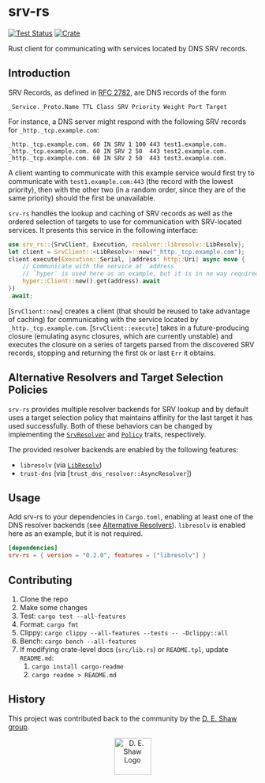 # srv-rs

[![Test Status](https://github.com/deshaw/srv-rs/workflows/Rust/badge.svg?event=push)](https://github.com/deshaw/srv-rs/actions)
[![Crate](https://img.shields.io/crates/v/srv-rs.svg)](https://crates.io/crates/srv-rs)

Rust client for communicating with services located by DNS SRV records.

## Introduction

SRV Records, as defined in [RFC 2782](https://tools.ietf.org/html/rfc2782),
are DNS records of the form

`_Service._Proto.Name TTL Class SRV Priority Weight Port Target`

For instance, a DNS server might respond with the following SRV records for
`_http._tcp.example.com`:

```
_http._tcp.example.com. 60 IN SRV 1 100 443 test1.example.com.
_http._tcp.example.com. 60 IN SRV 2 50  443 test2.example.com.
_http._tcp.example.com. 60 IN SRV 2 50  443 test3.example.com.
```

A client wanting to communicate with this example service would first try to
communicate with `test1.example.com:443` (the record with the lowest
priority), then with the other two (in a random order, since they are of the
same priority) should the first be unavailable.

`srv-rs` handles the lookup and caching of SRV records as well as the ordered
selection of targets to use for communication with SRV-located services.
It presents this service in the following interface:

```rust
use srv_rs::{SrvClient, Execution, resolver::libresolv::LibResolv};
let client = SrvClient::<LibResolv>::new("_http._tcp.example.com");
client.execute(Execution::Serial, |address: http::Uri| async move {
    // Communicate with the service at `address`
    // `hyper` is used here as an example, but it is in no way required
    hyper::Client::new().get(address).await
})
.await;
```

[`SrvClient::new`] creates a client (that should be reused to take advantage of
caching) for communicating with the service located by `_http._tcp.example.com`.
[`SrvClient::execute`] takes in a future-producing closure (emulating async
closures, which are currently unstable) and executes the closure on a series of
targets parsed from the discovered SRV records, stopping and returning the
first `Ok` or last `Err` it obtains.

## Alternative Resolvers and Target Selection Policies

`srv-rs` provides multiple resolver backends for SRV lookup and by default uses
a target selection policy that maintains affinity for the last target it has
used successfully. Both of these behaviors can be changed by implementing the
[`SrvResolver`] and [`Policy`] traits, respectively.

The provided resolver backends are enabled by the following features:

- `libresolv` (via [`LibResolv`])
- `trust-dns` (via [`trust_dns_resolver::AsyncResolver`])

[`SrvResolver`]: resolver::SrvResolver
[`Policy`]: policy::Policy
[`LibResolv`]: resolver::libresolv::LibResolv

## Usage

Add srv-rs to your dependencies in `Cargo.toml`, enabling at least one of
the DNS resolver backends (see [Alternative Resolvers](README.md#alternative-resolvers-and-target-selection-policies)).
`libresolv` is enabled here as an example, but it is not required.

```toml
[dependencies]
srv-rs = { version = "0.2.0", features = ["libresolv"] }
```

## Contributing

1. Clone the repo
2. Make some changes
3. Test: `cargo test --all-features`
4. Format: `cargo fmt`
5. Clippy: `cargo clippy --all-features --tests -- -Dclippy::all`
6. Bench: `cargo bench --all-features`
7. If modifying crate-level docs (`src/lib.rs`) or `README.tpl`, update `README.md`:
    1. `cargo install cargo-readme`
    2. `cargo readme > README.md`

## History

This project was contributed back to the community by the [D. E. Shaw group](https://www.deshaw.com/).

<p align="center">
    <a href="https://www.deshaw.com">
       <img src="https://www.deshaw.com/assets/logos/blue_logo_417x125.png" alt="D. E. Shaw Logo" height="75" >
    </a>
</p>
